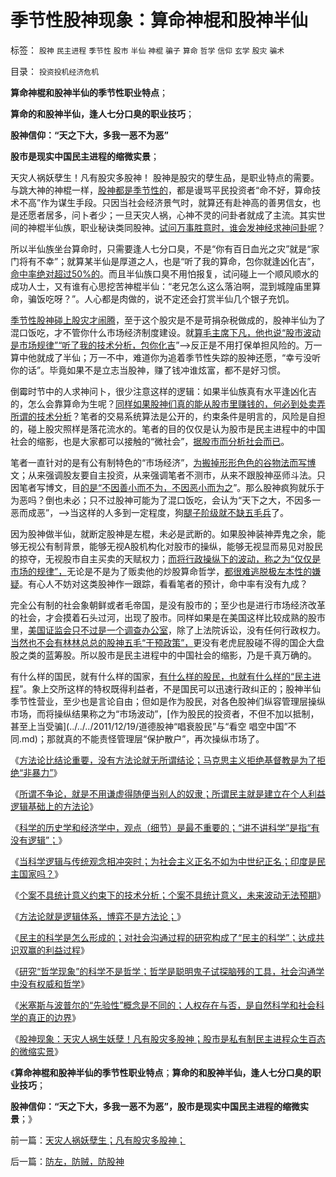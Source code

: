 # 季节性股神现象：算命神棍和股神半仙

标签： `股神` `民主进程` `季节性` `股市` `半仙` `神棍` `骗子` `算命` `哲学` `信仰` `玄学` `股灾` `骗术` 

目录： `投资投机经济危机`

**算命神棍和股神半仙的季节性职业特点**；

**算命的和股神半仙，逢人七分口臭的职业技巧**；

**股神信仰：“天之下大，多我一恶不为恶”**

**股市是现实中国民主进程的缩微实景**；

天灾人祸妖孽生！凡有股灾多股神！ 股神是股灾的孽生品，是职业特点的需要。与跳大神的神棍一样，[股神都是季节性的](../../../2010/9/29/股神的季节性，持股过节将获利.md)，都是谩骂平民投资者“命不好，算命技术不高”作为谋生手段。只因当社会经济景气时，就算还有赴神高的善男信女，也是还愿者居多，问卜者少；一旦天灾人祸，心神不灵的问卦者就成了主流。其实世间的神棍半仙族，职业秘诀类同股神。[试问万事胜意时，谁会发神经求神问卦呢](../../../2011/12/27/方法论就是逻辑体系，博弈不是方法论.md)？

所以半仙族坐台算命时，只需要逢人七分口臭，不是“你有百日血光之灾”就是“家门将有不幸”；就算某半仙是厚道之人，也是“听了我的算命，包你就逢凶化吉”，[命中率绝对超过50%的](../../../2011/7/8/股神骂股民（命中机率＝亏损概率）；.md)。而且半仙族口臭不用怕报复，试问碰上一个顺风顺水的成功人士，又有谁有心思挖苦神棍半仙：“老兄怎么这么落泊啊，混到城隍庙里算命，骗饭吃呀？”。人心都是肉做的，说不定还会打赏半仙几个银子充饥。

[季节性股神碰上股灾才闹腾](../../../2010/5/19/股市暴跌看国民劣根性；场外资金入场了.md)，至于这个股灾是不是苛捐杂税做成的，股神半仙为了混口饭吃，才不管你什么市场经济制度建设。就[算毛主席下凡，他也说“股市波动是市场规律”“听了我的技术分析，包你化吉](../../../2011/12/27/机构做庄操纵期货指数，是波动的原因.md)”——>反正是不用打保单担风险的。万一算中他就成了半仙；万一不中，难道你为追着季节性失踪的股神还愿，“幸亏没听你的话”。毕竟如果不是立志当股神，赚了钱冲谁炫富，都不是好习惯。

倒霉时节中的人求神问卜，很少注意这样的逻辑：如果半仙族真有水平逢凶化吉的，怎么会靠算命为生呢？[同样如果股神们真的能从股市里赚钱的，何必到处卖弄所谓的技术分析](../../../2011/12/27/个案不具统计意义约束下的技术分析，未来波动无法预期.md)？笔者的交易系统算法是公开的，约束条件是明言的，风险是自担的，碰上股灾照样是落花流水的。笔者的目的仅仅是认为股市是民主进程中的中国社会的缩影，也是大家都可以接触的“微社会”，[据股市而分析社会而已](../../../2011/4/29/股民的民主素质可能较高.md)。

笔者一直针对的是有公有制特色的“市场经济”，[为搬掉形形色色的谷物法而写博](../../../2011/12/22/“向国企倾斜”只不过是股市中的谷物法.md)文；从来强调股友要自主投资，从来强调笔者不测市，从来不跟股神巫师斗法。只因笔者写博文，目[的是“不因善小而不为，不因恶小而为之](../../../2009/7/9/勿因善小而不为，勿因恶小而为之.md)”。那么股神疯狗就乐于为恶吗？倒也未必；只不过股神可能为了混口饭吃，会认为“天下之大，不因多一恶而成恶”，——>当这样的人多到一定程度，狗[腿子阶级就不缺五毛兵](../../../2009/8/24/五毛凶猛谁敢为市场公平说话？.md)了。

因为股神做半仙，就断定股神是左棍，未必是武断的。如果股神装神弄鬼之余，能够无视公有制背景，能够无视A股机构化对股市的操纵，能够无视显而易见对股民的掠夺，无视股市自主买卖的天赋权力；[而将行政操纵下的波动，称之为“仅仅是市场的规律”，](../../../2011/12/20/A股太成熟了，成熟得反应出国企上市公司毫无生气.md)无论是不是为了贩卖他的炒股算命哲学，[都很难逃脱极左本性的嫌疑](../../../2011/5/18/否定市场的五毛股神信仰什么？.md)。有心人不妨对这类股神作一跟踪，看看笔者的预计，命中率有没有九成？

完全公有制的社会象朝鲜或者毛帝国，是没有股市的；至少也是进行市场经济改革的社会，才会摸着石头过河，出现了股市。同样如果是在美国这样比较成熟的股市里，[美国证监会只不过是一个调查办公室](../../../2011/10/1/美国证监会的权限，不及中国城管.md)，除了上法院诉讼，没有任何行政权力。[当然也不会有林林总总的股神五毛“干预政策”，](../../../2011/12/22/经济学让您明白股神唱空唱多背后的玄妙.md)更没有老虎屁股碰不得的国企大盘股之类的蓝筹股。所以股市是民主进程中的中国社会的缩影，乃是千真万确的。

有什么样的国民，就有什么样的国家，[有什么样的股民，也就有什么样的“民主进程](../../../2010/8/31/股民想赚钱就不能做“贪民”.md)”。象上交所这样的特权既得利益者，不是国民可以迅速行政纠正的；股神半仙季节性营业，至少也是言论自由；但如是作为股民，对各色股神们纵容管理层操纵市场，而将操纵结果称之为“市场波动”，[作为股民的投资者，不但不加以抵制，甚至上当受骗](../../../2011/12/19/道德股神“唱衰股民”与“看空 唱空中国”不同.md)；那就真的不能责怪管理层“保护散户”，再次操纵市场了。

《[方法论比结论重要，没有方法论就无所谓结论；马克思主义拒绝基督教是为了拒绝“非暴力”](../../../2011/12/27/方法论比结论重要，没有方法论就无所谓观点.md)》

《[所谓不争论，就是不用谦虚得随便当别人的奴隶；所谓民主就是建立在个人利益逻辑基础上的方法论](../../../2011/12/27/不用谦虚得随便当别人的奴隶.md)》

《[科学的历史学和经济学中，观点（细节）是最不重要的；“讲不讲科学”是指“有没有逻辑”；](../../../2011/12/27/不用谦虚得随便当别人的奴隶.md)》

《[当科学逻辑与传统观念相冲突时；为社会主义正名不如为中世纪正名；印度是民主国家吗？](../../../2011/12/27/当科学与传统观念冲突；为社会主义正名,和印度的民主.md)》

《[个案不具统计意义约束下的技术分析；个案不具统计意义，未来波动无法预期](../../../2011/12/27/个案不具统计意义约束下的技术分析，未来波动无法预期.md)》

《[方法论就是逻辑体系，博弈不是方法论；](../../../2011/12/27/方法论就是逻辑体系，博弈不是方法论.md)》

《[民主的科学是怎么形成的；对社会沟通过程的研究构成了“民主的科学”；达成共识双赢的利益过程](../../../2011/12/28/民主的科学是怎么形成的.md)》

《[研究“哲学现象”的科学不是哲学；哲学是聪明鬼子试探脑残的工具，社会沟通学中没有权威和哲学](../../../2011/12/28/研究“哲学现象”的科学不是哲学.md)》

《[米塞斯与波普尔的“先验性”概念是不同的；人权存在与否，是自然科学和社会科学的真正的边界](../../../2011/12/28/米塞斯和波普尔的不同“先验性”和社会性科学标准.md)》

《[股神现象：天灾人祸生妖孽！凡有股灾多股神；股市是私有制民主进程众生百态的微缩实景](../../../2011/12/28/天灾人祸妖孽生；凡有股灾多股神；.md)》

《**算命神棍和股神半仙的季节性职业特点**；**算命的和股神半仙，逢人七分口臭的职业技巧**；

**股神信仰：“天之下大，多我一恶不为恶”，股市是现实中国民主进程的缩微实景**；》

前一篇：[天灾人祸妖孽生；凡有股灾多股神；](../../../2011/12/28/天灾人祸妖孽生；凡有股灾多股神；.md)

后一篇：[防左，防贼，防股神](../../../2011/12/28/防左，防贼，防股神.md)